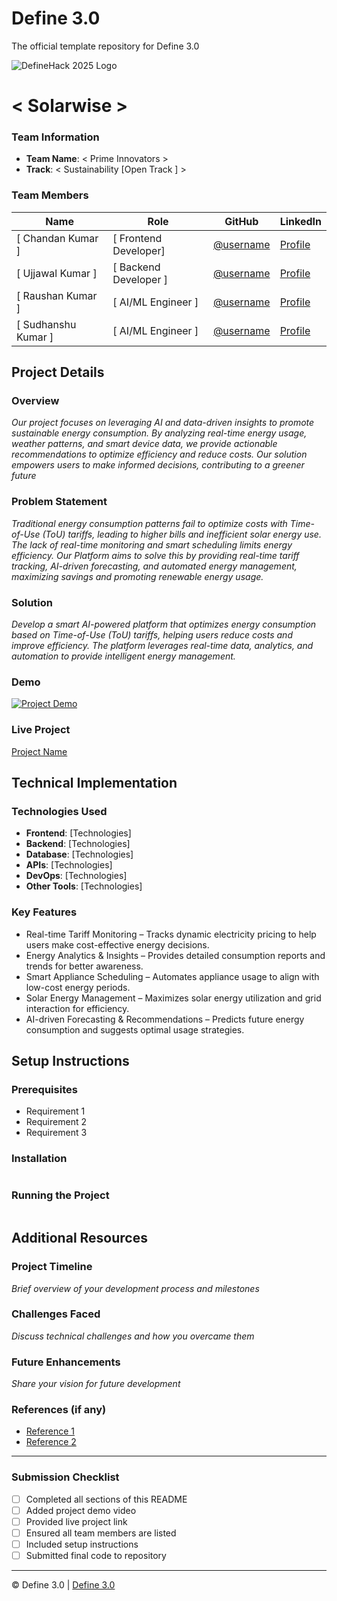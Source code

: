 
# Define 3.0
The official template repository for Define 3.0

![DefineHack 2025 Logo](https://github.com/user-attachments/assets/8173bc16-418e-4912-b500-c6427e4ba4b6)



# < Solarwise >


### Team Information
- **Team Name**: < Prime Innovators > 
- **Track**: < Sustainability [Open Track ] >

### Team Members
| Name | Role | GitHub | LinkedIn |
|------|------|--------|----------|
| [ Chandan Kumar ] | [ Frontend Developer] | [@username](https://github.com/chandanmourya000) | [Profile](https://www.linkedin.com/in/chandan-kumar-19990427a/) |
| [ Ujjawal Kumar ] | [ Backend Developer ] | [@username]( https://github.com/Ujjawalkumar1) | [Profile]( https://www.linkedin.com/in/ujjawalk1/) |
| [ Raushan Kumar ] | [ AI/ML Engineer ] | [@username](https://github.com/raushan0785) | [Profile](https://www.linkedin.com/in/raushan-kumar-46a03b257/) |
| [ Sudhanshu Kumar ] | [ AI/ML Engineer ] | [@username](https://github.com/Sudhanshushekhar6) | [Profile](https://www.linkedin.com/in/sudhanshu-kumar-a9bb36268/) |

## Project Details

### Overview
_Our project focuses on leveraging AI and data-driven insights to promote sustainable energy consumption. By analyzing real-time energy usage, weather patterns, and smart device data, we provide actionable recommendations to optimize efficiency and reduce costs. Our solution empowers users to make informed decisions, contributing to a greener future_

### Problem Statement
_Traditional energy consumption patterns fail to optimize costs with Time-of-Use (ToU) tariffs,
 leading to higher bills and inefficient solar energy use. The lack of real-time monitoring and
 smart scheduling limits energy efficiency. Our Platform aims to solve this by providing real-time
 tariff tracking, AI-driven forecasting, and automated energy management, maximizing savings
 and promoting renewable energy usage._

### Solution
_Develop a smart AI-powered platform that optimizes energy consumption based on Time-of-Use (ToU) tariffs, helping users reduce costs and improve efficiency. The platform leverages real-time data, analytics, and automation to provide intelligent energy management._

### Demo
[![Project Demo](https://img.youtube.com/vi/VIDEO_ID/0.jpg)](https://youtu.be/UUPBs9RNHvU)


### Live Project
[Project Name](https://tourmaline-dragon-373be6.netlify.app/)

## Technical Implementation

### Technologies Used
- **Frontend**: [Technologies]
- **Backend**: [Technologies]
- **Database**: [Technologies]
- **APIs**: [Technologies]
- **DevOps**: [Technologies]
- **Other Tools**: [Technologies]

### Key Features
- Real-time Tariff Monitoring – Tracks dynamic electricity pricing to help users make cost-effective energy decisions.
- Energy Analytics & Insights – Provides detailed consumption reports and trends for better awareness.
- Smart Appliance Scheduling – Automates appliance usage to align with low-cost energy periods.
- Solar Energy Management – Maximizes solar energy utilization and grid interaction for efficiency.
- AI-driven Forecasting & Recommendations – Predicts future energy consumption and suggests optimal usage strategies.

## Setup Instructions

### Prerequisites
- Requirement 1
- Requirement 2
- Requirement 3

### Installation 
```bash

```

### Running the Project
```bash

```

## Additional Resources

### Project Timeline
_Brief overview of your development process and milestones_

### Challenges Faced
_Discuss technical challenges and how you overcame them_

### Future Enhancements
_Share your vision for future development_

### References (if any)
- [Reference 1](link)
- [Reference 2](link)

---

### Submission Checklist
- [ ] Completed all sections of this README
- [ ] Added project demo video
- [ ] Provided live project link
- [ ] Ensured all team members are listed
- [ ] Included setup instructions
- [ ] Submitted final code to repository

---

© Define 3.0 | [Define 3.0](https://www.define3.xyz/)
